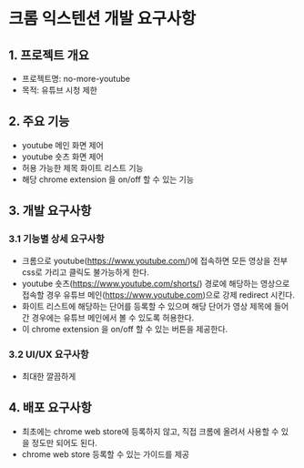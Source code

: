 # 크롬 익스텐션 개발 요구사항

## 1. 프로젝트 개요
- 프로젝트명: no-more-youtube
- 목적: 유튜브 시청 제한

## 2. 주요 기능
- youtube 메인 화면 제어
- youtube 숏츠 화면 제어
- 허용 가능한 제목 화이트 리스트 기능
- 해당 chrome extension 을 on/off 할 수 있는 기능

## 3. 개발 요구사항
### 3.1 기능별 상세 요구사항
- 크롬으로 youtube(https://www.youtube.com/)에 접속하면 모든 영상을 전부 css로 가리고 클릭도 불가능하게 한다.
- youtube 숏츠(https://www.youtube.com/shorts/) 경로에 해당하는 영상으로 접속할 경우 유튜브 메인(https://www.youtube.com)으로 강제 redirect 시킨다.
- 화이트 리스트에 해당하는 단어를 등록할 수 있으며 해당 단어가 영상 제목에 들어간 경우에는 유튜브 메인에서 볼 수 있도록 허용한다.
- 이 chrome extension 을 on/off 할 수 있는 버튼을 제공한다.

### 3.2 UI/UX 요구사항
- 최대한 깔끔하게

## 4. 배포 요구사항
- 최초에는 chrome web store에 등록하지 않고, 직접 크롬에 올려서 사용할 수 있을 정도만 되어도 된다.
- chrome web store 등록할 수 있는 가이드를 제공
